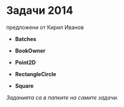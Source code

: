 Задачи 2014
========
предложени от Кирил Иванов

- **Batches**

- **BookOwner**

- **Point2D**

- **RectangleCircle**

- **Square**

*Заданията са в папките на самите задачи.*